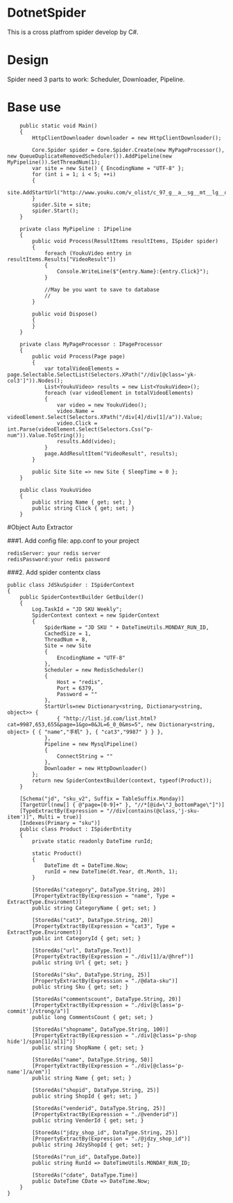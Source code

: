 # DotnetSpider
This is a cross platfrom spider develop by C#.

# Design
Spider need 3 parts to work: Scheduler, Downloader, Pipeline.

# Base use

		public static void Main()
		{
			HttpClientDownloader downloader = new HttpClientDownloader();

			Core.Spider spider = Core.Spider.Create(new MyPageProcessor(), new QueueDuplicateRemovedScheduler()).AddPipeline(new MyPipeline()).SetThreadNum(1);
			var site = new Site() { EncodingName = "UTF-8" };
			for (int i = 1; i < 5; ++i)
			{
				site.AddStartUrl("http://www.youku.com/v_olist/c_97_g__a__sg__mt__lg__q__s_1_r_0_u_0_pt_0_av_0_ag_0_sg__pr__h__d_1_p_1.html");
			}
			spider.Site = site;
			spider.Start();
		}

		private class MyPipeline : IPipeline
		{
			public void Process(ResultItems resultItems, ISpider spider)
			{
				foreach (YoukuVideo entry in resultItems.Results["VideoResult"])
				{
					Console.WriteLine($"{entry.Name}:{entry.Click}");
				}

				//May be you want to save to database
				// 
			}

			public void Dispose()
			{
			}
		}

		private class MyPageProcessor : IPageProcessor
		{
			public void Process(Page page)
			{
				var totalVideoElements = page.Selectable.SelectList(Selectors.XPath("//div[@class='yk-col3']")).Nodes();
				List<YoukuVideo> results = new List<YoukuVideo>();
				foreach (var videoElement in totalVideoElements)
				{
					var video = new YoukuVideo();
					video.Name = videoElement.Select(Selectors.XPath("/div[4]/div[1]/a")).Value;
					video.Click = int.Parse(videoElement.Select(Selectors.Css("p-num")).Value.ToString());
					results.Add(video);
				}
				page.AddResultItem("VideoResult", results);
			}

			public Site Site => new Site { SleepTime = 0 };
		}

		public class YoukuVideo
		{
			public string Name { get; set; }
			public string Click { get; set; }
		}
	
#Object Auto Extractor

###1. Add config file: app.conf to your project
    
	redisServer: your redis server
	redisPassword:your redis password

###2. Add spider contentx class

	public class JdSkuSpider : ISpiderContext
	{
		public SpiderContextBuilder GetBuilder()
		{
			Log.TaskId = "JD SKU Weekly";
			SpiderContext context = new SpiderContext
			{
				SpiderName = "JD SKU " + DateTimeUtils.MONDAY_RUN_ID,
				CachedSize = 1,
				ThreadNum = 8,
				Site = new Site
				{
					EncodingName = "UTF-8"
				},
				Scheduler = new RedisScheduler()
				{
					Host = "redis",
					Port = 6379,
					Password = ""
				},
				StartUrls=new Dictionary<string, Dictionary<string, object>> {
					{ "http://list.jd.com/list.html?cat=9987,653,655&page=1&go=0&JL=6_0_0&ms=5", new Dictionary<string, object> { { "name","手机" }, { "cat3","9987" } } },
				},
				Pipeline = new MysqlPipeline()
				{
					ConnectString = ""
				},
				Downloader = new HttpDownloader()
			};
			return new SpiderContextBuilder(context, typeof(Product));
		}

		[Schema("jd", "sku_v2", Suffix = TableSuffix.Monday)]
		[TargetUrl(new[] { @"page=[0-9]+" }, "//*[@id=\"J_bottomPage\"]")]
		[TypeExtractBy(Expression = "//div[contains(@class,'j-sku-item')]", Multi = true)]
		[Indexes(Primary = "sku")]
		public class Product : ISpiderEntity
		{
			private static readonly DateTime runId;

			static Product()
			{
				DateTime dt = DateTime.Now;
				runId = new DateTime(dt.Year, dt.Month, 1);
			}

			[StoredAs("category", DataType.String, 20)]
			[PropertyExtractBy(Expression = "name", Type = ExtractType.Enviroment)]
			public string CategoryName { get; set; }

			[StoredAs("cat3", DataType.String, 20)]
			[PropertyExtractBy(Expression = "cat3", Type = ExtractType.Enviroment)]
			public int CategoryId { get; set; }

			[StoredAs("url", DataType.Text)]
			[PropertyExtractBy(Expression = "./div[1]/a/@href")]
			public string Url { get; set; }

			[StoredAs("sku", DataType.String, 25)]
			[PropertyExtractBy(Expression = "./@data-sku")]
			public string Sku { get; set; }

			[StoredAs("commentscount", DataType.String, 20)]
			[PropertyExtractBy(Expression = "./div[@class='p-commit']/strong/a")]
			public long CommentsCount { get; set; }

			[StoredAs("shopname", DataType.String, 100)]
			[PropertyExtractBy(Expression = "./div[@class='p-shop hide']/span[1]/a[1]")]
			public string ShopName { get; set; }

			[StoredAs("name", DataType.String, 50)]
			[PropertyExtractBy(Expression = "./div[@class='p-name']/a/em")]
			public string Name { get; set; }

			[StoredAs("shopid", DataType.String, 25)]
			public string ShopId { get; set; }

			[StoredAs("venderid", DataType.String, 25)]
			[PropertyExtractBy(Expression = "./@venderid")]
			public string VenderId { get; set; }

			[StoredAs("jdzy_shop_id", DataType.String, 25)]
			[PropertyExtractBy(Expression = "./@jdzy_shop_id")]
			public string JdzyShopId { get; set; }

			[StoredAs("run_id", DataType.Date)]
			public string RunId => DateTimeUtils.MONDAY_RUN_ID;

			[StoredAs("cdate", DataType.Time)]
			public DateTime CDate => DateTime.Now;
		}
	}

